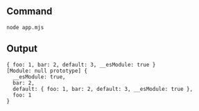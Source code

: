 ## Command

```
node app.mjs
```

## Output

```
{ foo: 1, bar: 2, default: 3, __esModule: true }
[Module: null prototype] {
  __esModule: true,
  bar: 2,
  default: { foo: 1, bar: 2, default: 3, __esModule: true },
  foo: 1
}
```
